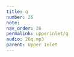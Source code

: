 ```yaml
---
title: q
number: 26
note: 
nav_order: 26
permalink: upperinlet/q
audio: 26q.mp3
parent: Upper Inlet
---
```

